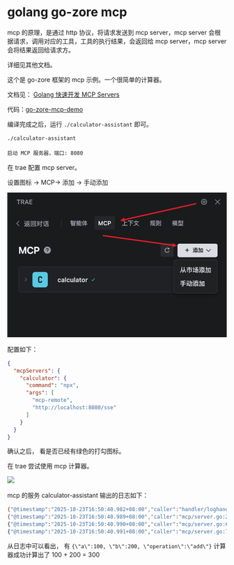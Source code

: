 # golang go-zore mcp 

mcp 的原理，是通过 http 协议，将请求发送到 mcp server，mcp server 会根据请求，调用对应的工具，工具的执行结果，会返回给 mcp server，mcp server 会将结果返回给请求方。

详细见其他文档。

这个是 go-zore 框架的 mcp 示例。一个很简单的计算器。 

文档见： [Golang 快速开发 MCP Servers](https://zhuanlan.zhihu.com/p/1904921186875450778)

代码：[go-zore-mcp-demo](https://github.com/fangkn/tech-golang-note/tree/main/source/go-zore-mcp-demo)

编译完成之后，运行 `./calculator-assistant` 即可。

```sh
./calculator-assistant

启动 MCP 服务器，端口: 8080

```

在 trae 配置 mcp server。 

设置图标 -> MCP-> 添加 -> 手动添加

![](./assets/golang-mcp-2025-10-23_17-06-10.png)

配置如下： 

```json
{
  "mcpServers": {
    "calculator": {
      "command": "npx",
      "args": [
        "mcp-remote",
        "http://localhost:8080/sse"
      ]
    }
  }
}
```

确认之后， 看是否已经有绿色的打勾图标。 

在 trae 尝试使用 mcp 计算器。

![](./assets/golang-mcp-2025-10-23_16-50-40.png)

mcp 的服务 calculator-assistant 输出的日志如下： 

 ```sh 
{"@timestamp":"2025-10-23T16:50:40.982+08:00","caller":"handler/loghandler.go:167","content":"[HTTP] 202 - POST /message?session_id=dd75c5ad-e500-4cd9-a2f8-1762fa23259e - [::1]:60645 - node","duration":"0.5ms","level":"info","span":"bf2baad4fcdbc863","trace":"59afe2a27aa9bca6de9a14e072319951"}
{"@timestamp":"2025-10-23T16:50:40.989+08:00","caller":"mcp/server.go:212","content":"Received tools call request with ID: 3","level":"info"}
{"@timestamp":"2025-10-23T16:50:40.990+08:00","caller":"mcp/server.go:631","content":"Executing tool 'calculator' with arguments: map[string]interface {}{\"a\":100, \"b\":200, \"operation\":\"add\"}","level":"info"}
{"@timestamp":"2025-10-23T16:50:40.991+08:00","caller":"mcp/server.go:762","content":"Tool call result: mcp.CallToolResult{Result:mcp.Result{Meta:map[string]interface {}(nil)}, Content:[]interface {}{mcp.typedTextContent{Type:\"text\", TextContent:mcp.TextContent{Text:\"{\\\"expression\\\":\\\"100 + 200\\\",\\\"result\\\":300}\", Annotations:(*mcp.Annotations)(0xc00041e320)}}}, IsError:false}","level":"info"}
 ```

 从日志中可以看出， 有 `{\"a\":100, \"b\":200, \"operation\":\"add\"}` 计算器成功计算出了 100 + 200 = 300

